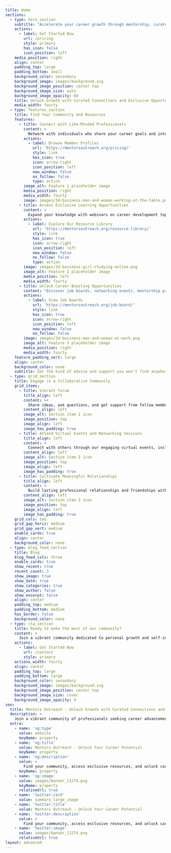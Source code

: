 ```yaml
---
title: Home
sections:
  - type: hero_section
    subtitle: "Accelerate your career growth through mentorship, curated resources, and a supportive community."
    actions:
      - label: Get Started Now
        url: /pricing
        style: primary
        has_icon: false
        icon_position: left
    media_position: right
    align: center
    padding_top: large
    padding_bottom: small
    background_color: secondary
    background_image: images/background.svg
    background_image_position: center top
    background_image_size: auto
    background_image_opacity: 60
    title: Unlock Growth with Curated Connections and Exclusive Opportunities | For professionals seeking career advancement and personal development
    media_width: fourty
  - type: features_section
    title: Find Your Community and Resources
    features:
      - title: Connect with Like-Minded Professionals
        content: >
          Network with individuals who share your career goals and interests. Our community provides a welcoming space for meaningful connections and support.
        actions:
          - label: Browse Member Profiles
            url: 'https://mentorsoutreach.org/pricing/'
            style: link
            has_icon: true
            icon: arrow-right
            icon_position: left
            new_window: false
            no_follow: false
            type: action
        image_alt: Feature 1 placeholder image
        media_position: right
        media_width: fourty
        image: images/3d-business-man-and-woman-working-at-the-table.png
      - title: Access Exclusive Learning Opportunities
        content: >
          Expand your knowledge with webinars on career development topics, self-paced online courses, and expert-led workshops.
        actions:
          - label: Explore Our Resource Library
            url: 'https://mentorsoutreach.org/resource-library/'
            style: link
            has_icon: true
            icon: arrow-right
            icon_position: left
            new_window: false
            no_follow: false
            type: action
        image: images/3d-business-girl-studying-online.png
        image_alt: Feature 2 placeholder image
        media_position: left
        media_width: fourty
      - title: Unlock Career-Boosting Opportunities
        content: "Discover job boards, networking events, mentorship programs, and more, exclusively for our members."
        actions:
          - label: View Job Boards
            url: 'https://mentorsoutreach.org/job-board/'
            style: link
            has_icon: true
            icon: arrow-right
            icon_position: left
            new_window: false
            no_follow: false
        image: images/3d-business-man-and-woman-at-work.png
        image_alt: Feature 3 placeholder image
        media_position: right
        media_width: fourty
    feature_padding_vert: large
    align: center
    background_color: none
    subtitle: Get the kind of advice and support you won't find anywhere else
  - type: grid_section
    title: Engage in a Collaborative Community
    grid_items:
      - title: Vibrant forum
        title_align: left
        content: >+
          Share ideas, ask questions, and get support from fellow members in our active forums and discussion groups. No matter how niche the question, you’ll find answers here.
        content_align: left
        image_alt: Section item 1 icon
        image_position: top
        image_align: left
        image_has_padding: true
      - title: Attend Virtual Events and Networking Sessions
        title_align: left
        content: >
          Connect with others through our engaging virtual events, including webinars, workshops, and networking meetups.
        content_align: left
        image_alt: Section item 2 icon
        image_position: top
        image_align: left
        image_has_padding: true
      - title: Cultivate Meaningful Relationships
        title_align: left
        content: >
          Build lasting professional relationships and friendships with like-minded individuals who can help you achieve your goals.
        content_align: left
        image_alt: Section item 3 icon
        image_position: top
        image_align: left
        image_has_padding: true
    grid_cols: two
    grid_gap_horiz: medium
    grid_gap_vert: medium
    enable_cards: true
    align: center
    background_color: none
  - type: blog_feed_section
    title: Blog
    blog_feed_cols: three
    enable_cards: true
    show_recent: true
    recent_count: 3
    show_image: true
    show_date: true
    show_categories: true
    show_author: false
    show_excerpt: false
    align: center
    padding_top: medium
    padding_bottom: medium
    has_border: false
    background_color: none
  - type: cta_section
    title: Ready to make the most of our community?
    content: >
      Join a vibrant community dedicated to personal growth and self-improvement. Access curated learning resources, exclusive opportunities, and hand-curated introductions to like-minded individuals with shared interests and goals. 
    actions:
      - label: Get Started Now
        url: /contact
        style: primary
    actions_width: fourty
    align: center
    padding_top: large
    padding_bottom: large
    background_color: secondary
    background_image: images/background.svg
    background_image_position: center top
    background_image_size: cover
    background_image_opacity: 9
seo:
  title: Mentors Outreach - Unlock Growth with Curated Connections and Exclusive Opportunities
  description: >
    Join a vibrant community of professionals seeking career advancement and personal development. Access curated learning resources, exclusive opportunities, and mentorship to accelerate your growth.
  extra:
    - name: 'og:type'
      value: website
      keyName: property
    - name: 'og:title'
      value: Mentors Outreach - Unlock Your Career Potential
      keyName: property
    - name: 'og:description'
      value: >
        Find your community, access exclusive resources, and unlock career-boosting opportunities at Mentors Outreach. Join now!
      keyName: property
    - name: 'og:image'
      value: images/banner_11274.png
      keyName: property
      relativeUrl: true
    - name: 'twitter:card'
      value: summary_large_image
    - name: 'twitter:title'
      value: Mentors Outreach - Unlock Your Career Potential
    - name: 'twitter:description'
      value: >
        Find your community, access exclusive resources, and unlock career-boosting opportunities at Mentors Outreach. Join now!
    - name: 'twitter:image'
      value: images/banner_11274.png
      relativeUrl: true
layout: advanced
---
```

